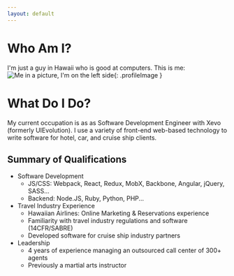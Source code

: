 ```yaml
---
layout: default
---
```


# Who Am I?
I'm just a guy in Hawaii who is good at computers. This is me:
![Me in a picture, I'm on the left side](https://codymoniz.com/img/club.jpg "Cody Moniz"){: .profileImage }

# What Do I Do?
My current occupation is as as Software Development Engineer with Xevo (formerly UIEvolution). I use a variety of front-end web-based technology to write software for hotel, car, and cruise ship clients.

## Summary of Qualifications
- Software Development
  - JS/CSS: Webpack, React, Redux, MobX, Backbone, Angular, jQuery, SASS...
  - Backend: Node.JS, Ruby, Python, PHP...
- Travel Industry Experience
  - Hawaiian Airlines: Online Marketing & Reservations experience
  - Familiarity with travel industry regulations and software (14CFR/SABRE)
  - Developed software for cruise ship industry partners
- Leadership
  - 4 years of experience managing an outsourced call center of 300+ agents
  - Previously a martial arts instructor

